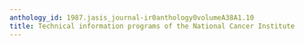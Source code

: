 ```yaml
---
anthology_id: 1987.jasis_journal-ir0anthology0volumeA38A1.10
title: Technical information programs of the National Cancer Institute
---
```

